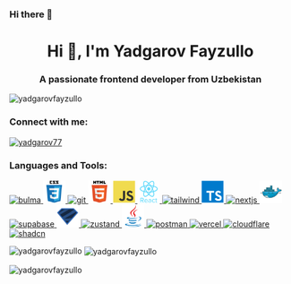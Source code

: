 ### Hi there 👋
<h1 align="center">Hi 👋, I'm Yadgarov Fayzullo</h1>
<h3 align="center">A passionate frontend developer from Uzbekistan</h3>

<p align="left"> 
  <img src="https://komarev.com/ghpvc/?username=yadgarovfayzullo&label=Profile%20views&color=0e75b6&style=flat" alt="yadgarovfayzullo" /> 
</p>

<h3 align="left">Connect with me:</h3>
<p align="left">
  <a href="https://www.leetcode.com/yadgarov77" target="blank">
    <img align="center" src="https://raw.githubusercontent.com/rahuldkjain/github-profile-readme-generator/master/src/images/icons/Social/leet-code.svg" alt="yadgarov77" height="30" width="40" />
  </a>
</p>

<h3 align="left">Languages and Tools:</h3>
<p align="left"> 
  <a href="https://bulma.io/" target="_blank" rel="noreferrer"> 
    <img src="https://raw.githubusercontent.com/gilbarbara/logos/master/logos/bulma.svg" alt="bulma" width="40" height="40"/> 
  </a> 
  <a href="https://www.w3schools.com/css/" target="_blank" rel="noreferrer"> 
    <img src="https://raw.githubusercontent.com/devicons/devicon/master/icons/css3/css3-original-wordmark.svg" alt="css3" width="40" height="40"/> 
  </a> 
  <a href="https://git-scm.com/" target="_blank" rel="noreferrer"> 
    <img src="https://www.vectorlogo.zone/logos/git-scm/git-scm-icon.svg" alt="git" width="40" height="40"/> 
  </a> 
  <a href="https://www.w3.org/html/" target="_blank" rel="noreferrer"> 
    <img src="https://raw.githubusercontent.com/devicons/devicon/master/icons/html5/html5-original-wordmark.svg" alt="html5" width="40" height="40"/> 
  </a> 
  <a href="https://developer.mozilla.org/en-US/docs/Web/JavaScript" target="_blank" rel="noreferrer"> 
    <img src="https://raw.githubusercontent.com/devicons/devicon/master/icons/javascript/javascript-original.svg" alt="javascript" width="40" height="40"/> 
  </a> 
  <a href="https://reactjs.org/" target="_blank" rel="noreferrer"> 
    <img src="https://raw.githubusercontent.com/devicons/devicon/master/icons/react/react-original-wordmark.svg" alt="react" width="40" height="40"/> 
  </a> 
  <a href="https://tailwindcss.com/" target="_blank" rel="noreferrer"> 
    <img src="https://www.vectorlogo.zone/logos/tailwindcss/tailwindcss-icon.svg" alt="tailwind" width="40" height="40"/> 
  </a> 
  <a href="https://www.typescriptlang.org/" target="_blank" rel="noreferrer"> 
    <img src="https://raw.githubusercontent.com/devicons/devicon/master/icons/typescript/typescript-original.svg" alt="typescript" width="40" height="40"/> 
  </a> 
  <a href="https://nextjs.org/" target="_blank" rel="noreferrer"> 
    <img src="https://cdn.jsdelivr.net/gh/devicons/devicon/icons/nextjs/nextjs-original.svg" alt="nextjs" width="40" height="40"/> 
  </a> 
  <a href="https://www.docker.com/" target="_blank" rel="noreferrer"> 
    <img src="https://raw.githubusercontent.com/devicons/devicon/master/icons/docker/docker-original.svg" alt="docker" width="40" height="40"/> 
  </a> 
  <a href="https://supabase.com/" target="_blank" rel="noreferrer"> 
    <img src="https://avatars.githubusercontent.com/u/54469796?s=200&v=4" alt="supabase" width="40" height="40"/> 
  </a> 
 <a href="https://zod.dev/" target="_blank" rel="noreferrer"> 
  <img src="https://raw.githubusercontent.com/colinhacks/zod/master/logo.svg" alt="zod" width="40" height="40"/> 
</a>
<a href="https://zustand-demo.pmnd.rs/" target="_blank" rel="noreferrer"> 
  <img src="https://avatars.githubusercontent.com/u/42167826?s=200&v=4" alt="zustand" width="40" height="40"/> 
</a>
  <a href="https://www.java.com/" target="_blank" rel="noreferrer"> 
    <img src="https://raw.githubusercontent.com/devicons/devicon/master/icons/java/java-original.svg" alt="java" width="40" height="40"/> 
  </a>
  <a href="https://www.postman.com/" target="_blank" rel="noreferrer"> 
    <img src="https://www.vectorlogo.zone/logos/getpostman/getpostman-icon.svg" alt="postman" width="40" height="40"/> 
  </a>
   <a href="https://vercel.com/" target="_blank" rel="noreferrer"> 
    <img src="https://assets.vercel.com/image/upload/v1662130559/front/favicon/vercel/57x57.png" alt="vercel" width="40" height="40"/> 
  </a>
  <a href="https://www.cloudflare.com/" target="_blank" rel="noreferrer"> 
    <img src="https://www.vectorlogo.zone/logos/cloudflare/cloudflare-icon.svg" alt="cloudflare" width="40" height="40"/> 
  </a>
  <a href="https://ui.shadcn.com/" target="_blank" rel="noreferrer"> 
  <img src="https://ui.shadcn.com/favicon.ico" alt="shadcn" width="40" height="40"/> 
</a>
</p>

<p>
  <img align="left" src="https://github-readme-stats.vercel.app/api/top-langs?username=yadgarovfayzullo&show_icons=true&locale=en&layout=compact" alt="yadgarovfayzullo" />
</p>

<p>
  &nbsp;<img align="center" src="https://github-readme-stats.vercel.app/api?username=yadgarovfayzullo&show_icons=true&locale=en" alt="yadgarovfayzullo" />
</p>

<p>
  <img align="center" src="https://github-readme-streak-stats.herokuapp.com/?user=yadgarovfayzullo&" alt="yadgarovfayzullo" />
</p>
